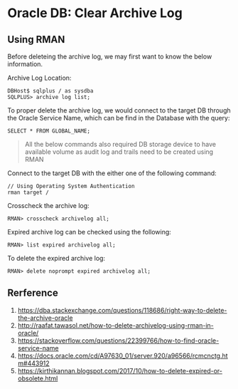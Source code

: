 # Oracle DB: Clear Archive Log

## Using RMAN

Before deleteing the archive log, we may first want to know the below information.

Archive Log Location:

    DBHost$ sqlplus / as sysdba
    SQLPLUS> archive log list;

To proper delete the archive log, we would connect to the target DB through the Oracle Service Name, which can be find in the Database with the query:

    SELECT * FROM GLOBAL_NAME;

> All the below commands also required DB storage device to have available volume as audit log and trails need to be created using RMAN

Connect to the target DB with the either one of the following command:

    // Using Operating System Authentication
    rman target /

Crosscheck the archive log:

    RMAN> crosscheck archivelog all;
    
Expired archive log can be checked using the following:
    
    RMAN> list expired archivelog all;

To delete the expired archive log:

    RMAN> delete noprompt expired archivelog all;

## Rerference
1. https://dba.stackexchange.com/questions/118686/right-way-to-delete-the-archive-oracle
2. http://raafat.tawasol.net/how-to-delete-archivelog-using-rman-in-oracle/
3. https://stackoverflow.com/questions/22399766/how-to-find-oracle-service-name
4. https://docs.oracle.com/cd/A97630_01/server.920/a96566/rcmcnctg.htm#443912
5. https://kirthikannan.blogspot.com/2017/10/how-to-delete-expired-or-obsolete.html

